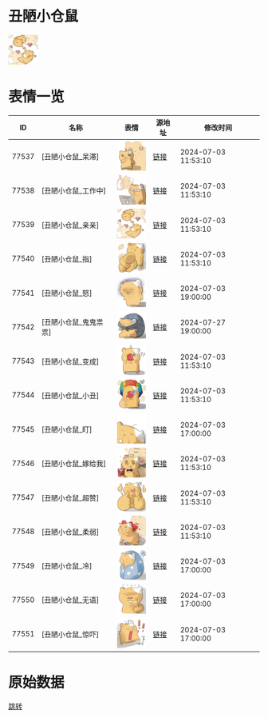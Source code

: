 # 丑陋小仓鼠

<img src="./cover.png" height="60" alt="cover" />

# 表情一览

|ID|名称|表情|源地址|修改时间|
|----|----|----|----|----|
|77537|[丑陋小仓鼠_呆滞]|<img src="./pic/077537_%5B丑陋小仓鼠_呆滞%5D.png" height="60" alt="呆滞"/>|[链接](https://i0.hdslb.com/bfs/garb/01fafa6cfe593e39c0c6552f51404b09df6f2f60.png)|2024-07-03 11:53:10|
|77538|[丑陋小仓鼠_工作中]|<img src="./pic/077538_%5B丑陋小仓鼠_工作中%5D.png" height="60" alt="工作中"/>|[链接](https://i0.hdslb.com/bfs/garb/9185c860e823e379f16f047f7cd9aa5293736499.png)|2024-07-03 11:53:10|
|77539|[丑陋小仓鼠_亲亲]|<img src="./pic/077539_%5B丑陋小仓鼠_亲亲%5D.png" height="60" alt="亲亲"/>|[链接](https://i0.hdslb.com/bfs/garb/5e875c8b99893b3fd852c5b30e355494a498152f.png)|2024-07-03 11:53:10|
|77540|[丑陋小仓鼠_指]|<img src="./pic/077540_%5B丑陋小仓鼠_指%5D.png" height="60" alt="指"/>|[链接](https://i0.hdslb.com/bfs/garb/1cd3371b9a41497cbe47e26dde787fa232266274.png)|2024-07-03 11:53:10|
|77541|[丑陋小仓鼠_怒]|<img src="./pic/077541_%5B丑陋小仓鼠_怒%5D.png" height="60" alt="怒"/>|[链接](https://i0.hdslb.com/bfs/garb/70dcc0fc7475b94cffbd33ebcfea1ae19868a909.png)|2024-07-03 19:00:00|
|77542|[丑陋小仓鼠_鬼鬼祟祟]|<img src="./pic/077542_%5B丑陋小仓鼠_鬼鬼祟祟%5D.png" height="60" alt="鬼鬼祟祟"/>|[链接](https://i0.hdslb.com/bfs/garb/7d6b4825d87255cbf9f75141b863e6c210064574.png)|2024-07-27 19:00:00|
|77543|[丑陋小仓鼠_变成]|<img src="./pic/077543_%5B丑陋小仓鼠_变成%5D.png" height="60" alt="变成"/>|[链接](https://i0.hdslb.com/bfs/garb/cbb31053b5f301dfa8e2baee13b8f5e3ecb49beb.png)|2024-07-03 11:53:10|
|77544|[丑陋小仓鼠_小丑]|<img src="./pic/077544_%5B丑陋小仓鼠_小丑%5D.png" height="60" alt="小丑"/>|[链接](https://i0.hdslb.com/bfs/garb/2fe08f582063f6b7c0c321277492a2b28e9f39b4.png)|2024-07-03 11:53:10|
|77545|[丑陋小仓鼠_盯]|<img src="./pic/077545_%5B丑陋小仓鼠_盯%5D.png" height="60" alt="盯"/>|[链接](https://i0.hdslb.com/bfs/garb/cd731d2e71d64b3213304024997d3cb4fbdd631a.png)|2024-07-03 17:00:00|
|77546|[丑陋小仓鼠_嫁给我]|<img src="./pic/077546_%5B丑陋小仓鼠_嫁给我%5D.png" height="60" alt="嫁给我"/>|[链接](https://i0.hdslb.com/bfs/garb/549b34b85ba7f3eccc1ac563f07a6dadb2f23f5e.png)|2024-07-03 11:53:10|
|77547|[丑陋小仓鼠_超赞]|<img src="./pic/077547_%5B丑陋小仓鼠_超赞%5D.png" height="60" alt="超赞"/>|[链接](https://i0.hdslb.com/bfs/garb/7bc53b941cfff1fb17db4eb3ba619443edad7d89.png)|2024-07-03 11:53:10|
|77548|[丑陋小仓鼠_柔弱]|<img src="./pic/077548_%5B丑陋小仓鼠_柔弱%5D.png" height="60" alt="柔弱"/>|[链接](https://i0.hdslb.com/bfs/garb/88cbf30e64c443e60712b24ed18d8715afc965ab.png)|2024-07-03 11:53:10|
|77549|[丑陋小仓鼠_冷]|<img src="./pic/077549_%5B丑陋小仓鼠_冷%5D.png" height="60" alt="冷"/>|[链接](https://i0.hdslb.com/bfs/garb/76183baa056a8e62d181a501904b4bd15d358f07.png)|2024-07-03 17:00:00|
|77550|[丑陋小仓鼠_无语]|<img src="./pic/077550_%5B丑陋小仓鼠_无语%5D.png" height="60" alt="无语"/>|[链接](https://i0.hdslb.com/bfs/garb/05419c41ef936d730263a5ef9b91e30d500a0d58.png)|2024-07-03 17:00:00|
|77551|[丑陋小仓鼠_惊吓]|<img src="./pic/077551_%5B丑陋小仓鼠_惊吓%5D.png" height="60" alt="惊吓"/>|[链接](https://i0.hdslb.com/bfs/garb/b313ea0498739bd1b64205df90a5bd1ca9501fce.png)|2024-07-03 17:00:00|

# 原始数据

[跳转](./raw.json)

